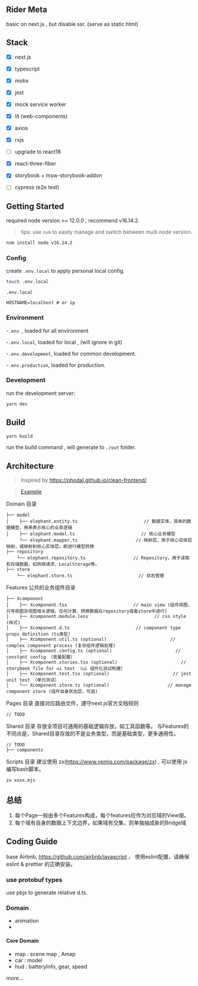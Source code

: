 ## Rider Meta
basic on next.js , but disable ssr. (serve as static html)


## Stack
- [x] next.js

- [x] typescript
- [x] mobx
- [x] jest
- [x] mock service worker
- [x] lit (web-components)
- [x] axios
- [x] rxjs
- [ ] upgrade to react18
- [x] react-three-fiber
- [x] storybook + msw-storybook-addon
- [ ] cypress (e2e test)


## Getting Started
required node version >= 12.0.0 , recommend v16.14.2.
> tips: use `nvm` to easily manage and switch between multi node version.

```bash
nvm install node v16.14.2
```

### Config

create `.env.local` to apply personal local config.

```bash
touch .env.local
```

`.env.local`

```
HOSTNAME=localhost # or ip
```

### Environment

-`.env `, loaded for all environment

-`.env.local`, loaded for local , (will ignore in git)

-`.env.development`, loaded for common development.

-`.env.production`, loaded for production.


### Development

run the development server:

```bash
yarn dev
```

## Build

```bash
yarn build
```

run the build command , will generate to `./out` folder.

## Architecture

> Inspired by https://phodal.github.io/clean-frontend/

> [Example](https://github.dev/phodal/clean-frontend/blob/master/src/app/domain/elephant/model/elephant.entity.ts)


Domain 目录
```
├── model
│    ├── elephant.entity.ts                         // 数据实体，简单的数据模型，用来表示核心的业务逻辑
│    ├── elephant.model.ts                         // 核心业务模型
     └── elephant.mapper.ts                      // 映射层，用于核心实体层映射，或映射到核心实体层。即进行模型转换
├── repository
    └── elephant.repository.ts                  // Repository，用于读取和存储数据，如网络请求、LocalStorage等。
├── store
    └── elephant.store.ts                         // 状态管理

```

Features 公共的业务组件目录
```
├── Xcomponent
│    ├── Xcomponent.tsx                         // main view (组件视图，只写视图及视图相关逻辑，任何计算、转换数据在repository或者store中进行)
│    ├── Xcomponent.module.less                         // css style (样式)
│    ├── Xcomponent.d.ts                         // component type props definition (ts类型)
│    ├── Xcomponent.util.ts (optional)                        // complex component process (复杂组件逻辑处理)
│    ├── Xcomponent.config.ts (optional)                        // constant config （常量配置）
│    ├── Xcomponent.stories.tsx (optional)                        // storybook file for ui test （ui 组件化测试构建）
│    ├── Xcomponent.test.tsx (optional)                        // jest unit test （单元测试）
│    └── Xcomponent.store.ts (optional)                      // manage component store (组件自身状态层，可选)

```

Pages 目录
直接对应路由文件，遵守next.js官方文档规则
```
// TODO
```


Shared 目录
存放全项目可通用的基础逻辑存放，如工具函数等。 与Features的不同点是，Shared目录存放的不是业务类型，而是基础类型，更多通用性。
```
// TODO
├── components

```

Scripts 目录
建议使用 zx(https://www.npmjs.com/package/zx) , 可以使用 js 编写bash脚本。
```
zx xxxx.mjs
```

## 总结
1. 每个Page一般由多个Features构成，每个features应作为对应域的View层。
2. 每个域有自身的数据上下文边界，如果域有交集，则单独抽成新的Bridge域


## Coding Guide
base Airbnb, https://github.com/airbnb/javascript ， 使用eslint配置，请确保eslint & prettier 的正确安装。

### use protobuf types
use pbjs to generate relative d.ts.



<!-- TODO -->
### Domain
- animation
-

#### Core Domain

- map : scene map , Amap
- car : model
- hud : batteryInfo, gear, speed

more...

